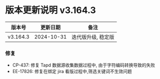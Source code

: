 # 版本更新说明 v3.164.3

| 版本号<br/>   | 更新日期<br/>   | 备注<br/>               |
| ------------- | --------------- | ----------------------- |
| v3.164.3<br/> | 2024-10-31<br/> | 迭代版升级, 稳定版<br/> |

### 修复

- CP-437:  修复 Tapd 数据源收集数据过程中, 由于字符编码转换导致的失败
- EE-17826: 修复在绑定 jira 看版过程中,筛选关键词不生效问题

